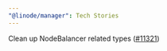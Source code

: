 ```yaml
---
"@linode/manager": Tech Stories
---
```


Clean up NodeBalancer related types ([#11321](https://github.com/linode/manager/pull/11321))
